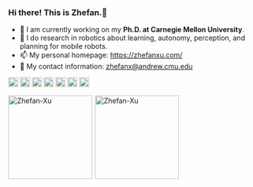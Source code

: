 ### Hi there! This is Zhefan.👋

- 🔭 I am currently working on my **Ph.D. at Carnegie Mellon University**.
- 🌱 I do research in robotics about learning, autonomy, perception, and planning for mobile robots.
- 📫 My personal homepage: https://zhefanxu.com/
- 💬 My contact information: zhefanx@andrew.cmu.edu

<img src="https://img.shields.io/badge/ROS-22314E?style=flat-square&logo=ROS&logoColor=white" height="20"/>  <img src="https://img.shields.io/badge/C++-00599C?style=flat-square&logo=C%2B%2B&logoColor=white" height="20"/>  <img src="https://img.shields.io/badge/Python-3766AB?style=flat-square&logo=Python&logoColor=white" height="20"/> <img src="https://img.shields.io/badge/PyTorch-%23EE4C2C.svg?style=for-the-badge&logo=PyTorch&logoColor=white"  height="20"/>  <img src="https://img.shields.io/badge/TensorFlow-FF6F00?style=for-the-badge&logo=tensorflow&logoColor=white" height="20"/>  <img src="https://img.shields.io/badge/MATLAB-FF452F?style=flat-square&logo=Mathworks&logoColor=white" height="20"/>  <img src="https://img.shields.io/badge/SolidWorks-FF3333?style=flat-square&logo=Solidworks&logoColor=white" height="20"/>



<div style="display: flex; flex-wrap: wrap;">
    <img style="height: 170px; width: auto;" align="left" src="https://github-readme-stats.vercel.app/api/top-langs?username=Zhefan-Xu&show_icons=true&locale=en&layout=compact" alt="Zhefan-Xu" />
    <img style="height: 170px; width: auto;" align="right" src="https://github-readme-stats.vercel.app/api?username=Zhefan-Xu&count_private=true&show_icons=true" alt="Zhefan-Xu" />
</div>



